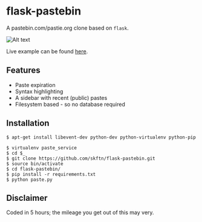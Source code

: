 flask-pastebin
============

A pastebin.com/pastie.org clone based on `flask`.

![Alt text](http://i.imgur.com/9Ij8vU3.png "Example")

Live example can be found [here](paste.cedsys.nl "cedsys").

## Features

- Paste expiration
- Syntax highlighting
- A sidebar with recent (public) pastes
- Filesystem based - so no database required

## Installation

    $ apt-get install libevent-dev python-dev python-virtualenv python-pip
    
    $ virtualenv paste_service
    $ cd $_
    $ git clone https://github.com/skftn/flask-pastebin.git
    $ source bin/activate
    $ cd flask-pastebin/
    $ pip install -r requirements.txt
    $ python paste.py


## Disclaimer

Coded in 5 hours; the mileage you get out of this may very.

